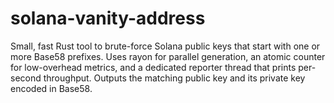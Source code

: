 # solana-vanity-address
Small, fast Rust tool to brute-force Solana public keys that start with one or more Base58 prefixes. Uses rayon for parallel generation, an atomic counter for low-overhead metrics, and a dedicated reporter thread that prints per-second throughput. Outputs the matching public key and its private key encoded in Base58.
